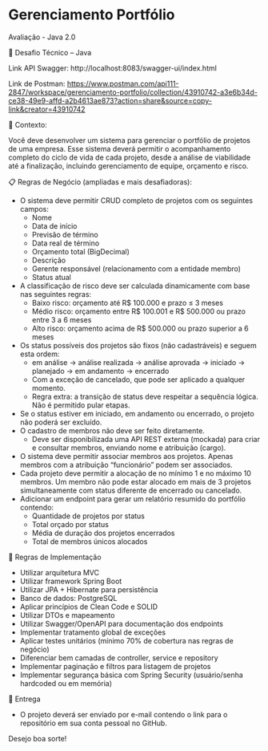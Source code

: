﻿# Gerenciamento Portfólio 

Avaliação - Java 2.0

💼 Desafio Técnico – Java 

Link API Swagger: http://localhost:8083/swagger-ui/index.html

Link de Postman: https://www.postman.com/api111-2847/workspace/gerenciamento-portfolio/collection/43910742-a3e6b34d-ce38-49e9-affd-a2b4613ae873?action=share&source=copy-link&creator=43910742

🧩 Contexto:

Você deve desenvolver um sistema para gerenciar o portfólio de projetos de uma empresa. Esse sistema deverá permitir o acompanhamento completo do ciclo de vida de cada projeto, desde a análise de viabilidade até a finalização, incluindo gerenciamento de equipe, orçamento e risco.

📋 Regras de Negócio (ampliadas e mais desafiadoras):
* O sistema deve permitir CRUD completo de projetos com os seguintes campos:
    * Nome
    * Data de início
    * Previsão de término
    * Data real de término
    * Orçamento total (BigDecimal)
    * Descrição
    * Gerente responsável (relacionamento com a entidade membro)
    * Status atual
* A classificação de risco deve ser calculada dinamicamente com base nas seguintes regras:
    * Baixo risco: orçamento até R$ 100.000 e prazo ≤ 3 meses
    * Médio risco: orçamento entre R$ 100.001 e R$ 500.000 ou prazo entre 3 a 6 meses
    * Alto risco: orçamento acima de R$ 500.000 ou prazo superior a 6 meses
* Os status possíveis dos projetos são fixos (não cadastráveis) e seguem esta ordem:
    * em análise → análise realizada → análise aprovada → iniciado → planejado → em andamento → encerrado
    * Com a exceção de cancelado, que pode ser aplicado a qualquer momento.
    * Regra extra: a transição de status deve respeitar a sequência lógica. Não é permitido pular etapas.
* Se o status estiver em iniciado, em andamento ou encerrado, o projeto não poderá ser excluído.
* O cadastro de membros não deve ser feito diretamente.
    * Deve ser disponibilizada uma API REST externa (mockada) para criar e consultar membros, enviando nome e atribuição (cargo).
* O sistema deve permitir associar membros aos projetos. Apenas membros com a atribuição “funcionário” podem ser associados.
* Cada projeto deve permitir a alocação de no mínimo 1 e no máximo 10 membros. Um membro não pode estar alocado em mais de 3 projetos simultaneamente com status diferente de encerrado ou cancelado.
* Adicionar um endpoint para gerar um relatório resumido do portfólio contendo:
    * Quantidade de projetos por status
    * Total orçado por status
    * Média de duração dos projetos encerrados
    * Total de membros únicos alocados

🧱 Regras de Implementação
* Utilizar arquitetura MVC
* Utilizar framework Spring Boot
* Utilizar JPA + Hibernate para persistência
* Banco de dados: PostgreSQL
* Aplicar princípios de Clean Code e SOLID
* Utilizar DTOs e mapeamento 
* Utilizar Swagger/OpenAPI para documentação dos endpoints
* Implementar tratamento global de exceções
* Aplicar testes unitários (mínimo 70% de cobertura nas regras de negócio)
* Diferenciar bem camadas de controller, service e repository
* Implementar paginação e filtros para listagem de projetos
* Implementar segurança básica com Spring Security (usuário/senha hardcoded ou em memória)

🚀 Entrega
* O projeto deverá ser enviado por e-mail contendo o link para o repositório em sua conta pessoal no GitHub.

Desejo boa sorte!




